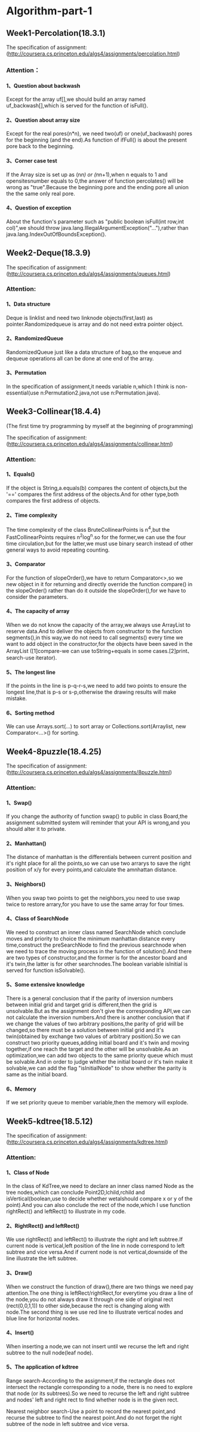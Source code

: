 # Algorithm-part-1
## Week1-Percolation(18.3.1)
The specification of assignment:(http://coursera.cs.princeton.edu/algs4/assignments/percolation.html)
### Attention：
#### 1、Question about backwash
Except for the array uf[],we should build an array named uf_backwash[],which is served for the function of isFull().
#### 2、Question about array size
Except for the real pores(n*n), we need two(uf) or one(uf_backwash) pores for the beginning (and the end).As function of ifFull() is about the present pore back to the beginning.
#### 3、Corner case test
If the Array size is set up as (n*n) or (n*n+1),when n equals to 1 and opensitesnumber equals to 0,the answer of function percolates() will be wrong as "true".Because the beginning pore and the ending pore all union the the same only real pore.
#### 4、Question of exception
About the function's parameter such as "public boolean isFull(int row,int col)",we should throw java.lang.IllegalArgumentException("..."),rather than java.lang.IndexOutOfBoundsException(). 

## Week2-Deque(18.3.9)
The specification of assignment:(http://coursera.cs.princeton.edu/algs4/assignments/queues.html)
### Attention:
#### 1、Data structure 
Deque is linklist and need two linknode objects(first,last) as pointer.Randomizedqueue is array and do not need extra pointer object.
#### 2、RandomizedQueue
RandomizedQueue just like a data structure of bag,so the enqueue and dequeue operations all can be done at one end of the array.
#### 3、Permutation
In the specification of assignment,it needs variable n,which I think is non-essential(use n:Permutation2.java,not use n:Permutation.java).

## Week3-Collinear(18.4.4)
(The first time try programming by myself at the beginning of programming)

The specification of assignment:(http://coursera.cs.princeton.edu/algs4/assignments/collinear.html)
### Attention:
#### 1、Equals()
If the object is String,a.equals(b) compares the content of objects,but the '==' compares the first address of the objects.And for other type,both compares the first address of objects.
#### 2、Time complexity
The time complexity of the class BruteCollinearPoints is n<sup>4</sup>,but the FastCollinearPoints requires n<sup>2</sup>log<sup>n</sup>.so for the former,we can use the four time circulation,but for the latter,we must use binary search instead of other general ways to avoid repeating counting.
#### 3、Comparator
For the function of slopeOrder(),we have to return Comparator<>,so we new object in it for returning and directly override the function compare() in the slopeOrder() rather than do it outside the slopeOrder(),for we have to consider the parameters. 
#### 4、The capacity of array
When we do not know the capacity of the array,we always use ArrayList to reserve data.And to deliver the objects from constructor to the function segments(),in this way,we do not need to call segments() every time we want to add object in the constructor,for the objects have been saved in the ArrayList ([1]compare-we can use toString+equals in some cases.[2]print、search-use iterator).
#### 5、The longest line
If the points in the line is p-q-r-s,we need to add two points to ensure the longest line,that is p-s or s-p,otherwise the drawing results will make mistake.
#### 6、Sorting method
We can use Arrays.sort(...) to sort array or Collections.sort(Arraylist, new Comparator<...>() for sorting. 

## Week4-8puzzle(18.4.25)
The specification of assignment:(http://coursera.cs.princeton.edu/algs4/assignments/8puzzle.html)
### Attention:
#### 1、Swap()
If you change the authority of function swap() to public in class Board,the assignment submitted system will reminder that your API is wrong,and you should alter it to private.
#### 2、Manhattan()
The distance of manhattan is the differentials between current position and it's right place for all the points,so we can use two arrarys to save the right position of x/y for every points,and calculate the amnhattan distance. 
#### 3、Neighbors()
When you swap two points to get the neighbors,you need to use swap twice to restore arrary,for you have to use the same array for four times.
#### 4、Class of SearchNode
We need to construct an inner class named SearchNode which conclude moves and priority to choice the minimum manhattan distance every time,construct the preSearchNode to find the previous searchnode when we need to trace the moving process in the function of solution().And there are two types of constructor,and the former is for the ancestor board and it's twin,the latter is for other searchnodes.The boolean variable isInitial is served for function isSolvable().
#### 5、Some extensive knowledge
There is a general conclusion that if the parity of inversion numbers between initial grid and target grid is different,then the grid is unsolvable.But as the assignment don't give the corresponding API,we can not calculate the inversion numbers.And there is another conclusion that if we change the values of two arbitrary positions,the parity of grid will be changed,so there must be a solution between initial grid and it's twin(obtained by exchange two values of arbitrary position).So we can construct two priority queues,adding initial board and it's twin and moving together,if one reach the target and the other will be unsolvable.As an optimization,we can add two objects to the same priority queue which must be solvable.And in order to judge whther the initial board or it's twin make it solvable,we can add the flag "isInitialNode" to show whether the parity is same as the initial board.
#### 6、Memory
If we set priority queue to member variable,then the memory will explode.

## Week5-kdtree(18.5.12)
The specification of assignment:(http://coursera.cs.princeton.edu/algs4/assignments/kdtree.html)
### Attention:
#### 1、Class of Node
In the class of KdTree,we need to declare an inner class named Node as the tree nodes,which can conclude Point2D,lchild,rchild and isVertical(boolean,use to decide whether wetalshould compare x or y of the point).And you can also conclude the rect of the node,which I use function rightRect() and leftRect() to illustrate in my code.
#### 2、RightRect() and leftRect()
We use rightRect() and leftRect() to illustrate the right and left subtree.If current node is vertical,left position of the line in node correspond to left subtree and vice versa.And if current node is not vertical,downside of the line illustrate the left subtree.
#### 3、Draw()
When we construct the function of draw(),there are two things we need pay attention.The one thing is leftRect/rightRect,for everytime you draw a line of the node,you do not always draw it through one side of original rect (rect(0,0,1,1)) to other side,because the rect is changing along with node.The second thing is we use red line to illustrate vertical nodes and blue line for horizontal nodes.
#### 4、Insert()
When inserting a node,we can not insert until we recurse the left and right subtree to the null node(leaf node).
#### 5、The application of kdtree
Range search-According to the assignment,if the rectangle does not intersect the rectangle corresponding to a node, there is no need to explore that node (or its subtrees).So we need to recurse the left and right subtree and nodes' left and right rect to find whether node is in the given rect.

Nearest neighbor search-Use a point to record the nearest point,and recurse the subtree to find the nearest point.And do not forget the right subtree of the node in left subtree and vice versa.
